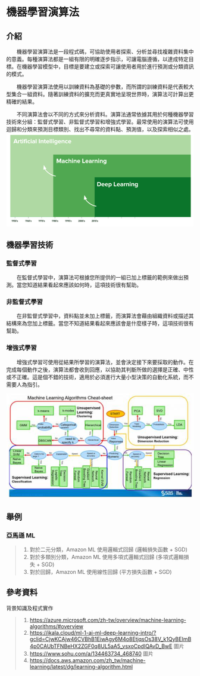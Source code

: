 # 機器學習演算法
## 介紹
&emsp;&emsp;機器學習演算法是一段程式碼，可協助使用者探索、分析並尋找複雜資料集中的意義。每種演算法都是一組有限的明確逐步指示，可讓電腦遵循，以達成特定目標。在機器學習模型中，目標是要建立或探索可讓使用者用於進行預測或分類資訊的模式。

&emsp;&emsp;機器學習演算法使用以訓練資料為基礎的參數，而所謂的訓練資料是代表較大型集合一組資料。隨著訓練資料的擴充而更真實地呈現世界時，演算法可計算出更精確的結果。

&emsp;&emsp;不同演算法會以不同的方式來分析資料。演算法通常依據其用於何種機器學習技術來分組：監督式學習、非監督式學習和增強式學習。最常使用的演算法可使用迴歸和分類來預測目標類別、找出不尋常的資料點、預測值，以及探索相似之處。
![linear-programing](https://github.com/chenimim/ai110b/blob/master/190.png)
## 機器學習技術
### 監督式學習
&emsp;&emsp;在監督式學習中，演算法可根據您所提供的一組已加上標籤的範例來做出預測。當您知道結果看起來應該如何時，這項技術很有幫助。
### 非監督式學習
&emsp;&emsp;在非監督式學習中，資料點並未加上標籤，而演算法會藉由組織資料或描述其結構來為您加上標籤。當您不知道結果看起來應該會是什麼樣子時，這項技術很有幫助。
### 增強式學習
&emsp;&emsp;增強式學習可使用從結果所學習的演算法，並會決定接下來要採取的動作。在完成每個動作之後，演算法都會收到回應，以協助其判斷所做的選擇是正確、中性或不正確。這是個不錯的技術，適用於必須進行大量小型決策的自動化系統，而不需要人為指引。

![linear-programing](https://github.com/chenimim/ai110b/blob/master/180.png)
## 舉例
### 亞馬遜 ML 
>1. 對於二元分類，Amazon ML 使用邏輯式回歸 (邏輯損失函數 + SGD)
>2. 對於多類別分類，Amazon ML 使用多項式邏輯式回歸 (多項式邏輯損失 + SGD)
>3. 對於回歸，Amazon ML 使用線性回歸 (平方損失函數 + SGD)
## 參考資料
背景知識及程式實作
>1. https://azure.microsoft.com/zh-tw/overview/machine-learning-algorithms/#overview
>2. https://ikala.cloud/ml-1-ai-ml-deep-learning-intro/?gclid=CjwKCAjw46CVBhB1EiwAgy6M4o8EtjqsOs38V_k1QyBEImB4p0CAUbTFNBeHX2ZGF0q8UL5aA5_vsxoCpdIQAvD_BwE 圖片
>3. https://www.sohu.com/a/134463734_468740 圖片
>4. https://docs.aws.amazon.com/zh_tw/machine-learning/latest/dg/learning-algorithm.html
